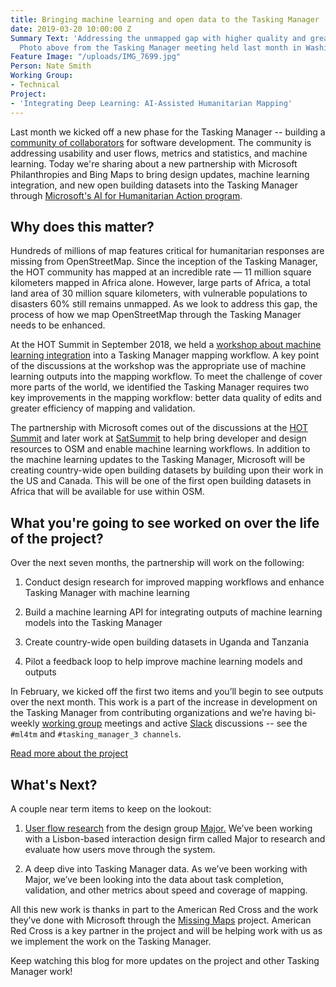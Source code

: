 ```yaml
---
title: Bringing machine learning and open data to the Tasking Manager
date: 2019-03-20 10:00:00 Z
Summary Text: 'Addressing the unmapped gap with higher quality and greater efficiency.
  Photo above from the Tasking Manager meeting held last month in Washington, DC. '
Feature Image: "/uploads/IMG_7699.jpg"
Person: Nate Smith
Working Group:
- Technical
Project:
- 'Integrating Deep Learning: AI-Assisted Humanitarian Mapping'
---
```


Last month we kicked off a new phase for the Tasking Manager -- building a [community of collaborators](https://www.hotosm.org/updates/a-community-of-collaborators-for-the-tasking-manager/) for software development. The community is addressing usability and user flows, metrics and statistics, and machine learning. Today we're sharing about a new partnership with Microsoft Philanthropies and Bing Maps to bring design updates, machine learning integration, and new open building datasets into the Tasking Manager through [Microsoft's AI for Humanitarian Action program](https://www.microsoft.com/en-us/ai/ai-for-humanitarian-action).

## Why does this matter?

Hundreds of millions of map features critical for humanitarian responses are missing from OpenStreetMap. Since the inception of the Tasking Manager, the HOT community has mapped at an incredible rate — 11 million square kilometers mapped in Africa alone. However, large parts of Africa, a total land area of 30 million square kilometers, with vulnerable populations to disasters 60% still remains unmapped. As we look to address this gap, the process of how we map OpenStreetMap through the Tasking Manager needs to be enhanced. 

At the HOT Summit in September 2018, we held a [workshop about machine learning integration](https://www.hotosm.org/updates/integrating-machine-learning-into-the-tasking-manager/) into a Tasking Manager mapping workflow. A key point of the discussions at the workshop was the appropriate use of machine learning outputs into the mapping workflow. To meet the challenge of cover more parts of the world, we identified the Tasking Manager requires two key improvements in the mapping workflow: better data quality of edits and greater efficiency of mapping and validation.

The partnership with Microsoft comes out of the discussions at the [HOT Summit](https://www.hotosm.org/updates/hot-summit-at-foss4g-2018-combining-communities-in-dar-es-salaam/) and later work at [SatSummit](https://2018.satsummit.io/) to help bring developer and design resources to OSM and enable machine learning workflows. In addition to the machine learning updates to the Tasking Manager, Microsoft will be creating country-wide open building datasets by building upon their work in the US and Canada. This will be one of the first open building datasets in Africa that will be available for use within OSM.

## What you're going to see worked on over the life of the project?

Over the next seven months, the partnership will work on the following: 

1. Conduct design research for improved mapping workflows and enhance Tasking Manager with machine learning

2. Build a machine learning API for integrating outputs of machine learning models into the Tasking Manager

3. Create country-wide open building datasets in Uganda and Tanzania

4. Pilot a feedback loop to help improve machine learning models and outputs

In February, we kicked off the first two items and you’ll begin to see outputs over the next month. This work is a part of the increase in development on the Tasking Manager from contributing organizations and we’re having bi-weekly [working group](https://github.com/hotosm/tasking-manager/wiki/TM-Working-Group-Meeting-Details) meetings and active [Slack](https://slack.hotosm.org/) discussions -- see the `#ml4tm` and `#tasking_manager_3 channels`.

<p>
<div class="highlight-options"><a href="https://www.hotosm.org/projects/ai-for-humanitarian-action/" class="btn btn-primary btn-block btn-chevron">Read more about the project</a></div>
</p>

## What's Next?

A couple near term items to keep on the lookout: 

1. [User flow research](https://github.com/hotosm/projects/issues/12) from the design group [Major.](http://wegomajor.com/) We’ve been working with a Lisbon-based interaction design firm called Major to research and evaluate how users move through the system. 

2. A deep dive into Tasking Manager data. As we’ve been working with Major, we’ve been looking into the data about task completion, validation, and other metrics about speed and coverage of mapping. 

All this new work is thanks in part to the American Red Cross and the work they’ve done with Microsoft through the [Missing Maps](https://www.missingmaps.org/) project. American Red Cross is a key partner in the project and will be helping work with us as we implement the work on the Tasking Manager. 

Keep watching this blog for more updates on the project and other Tasking Manager work!